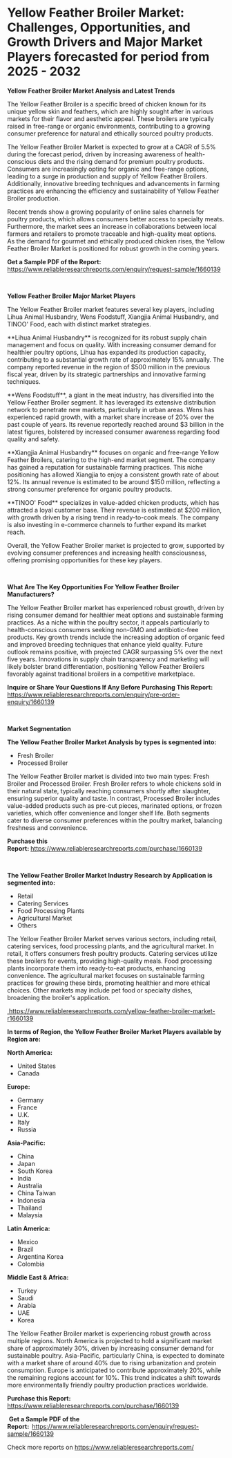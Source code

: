 <p><h1>Yellow Feather Broiler Market: Challenges, Opportunities, and Growth Drivers and Major Market Players forecasted for period from 2025 - 2032</h1></p><p><strong>Yellow Feather Broiler Market Analysis and Latest Trends</strong></p>
<p><p>The Yellow Feather Broiler is a specific breed of chicken known for its unique yellow skin and feathers, which are highly sought after in various markets for their flavor and aesthetic appeal. These broilers are typically raised in free-range or organic environments, contributing to a growing consumer preference for natural and ethically sourced poultry products. </p><p>The Yellow Feather Broiler Market is expected to grow at a CAGR of 5.5% during the forecast period, driven by increasing awareness of health-conscious diets and the rising demand for premium poultry products. Consumers are increasingly opting for organic and free-range options, leading to a surge in production and supply of Yellow Feather Broilers. Additionally, innovative breeding techniques and advancements in farming practices are enhancing the efficiency and sustainability of Yellow Feather Broiler production. </p><p>Recent trends show a growing popularity of online sales channels for poultry products, which allows consumers better access to specialty meats. Furthermore, the market sees an increase in collaborations between local farmers and retailers to promote traceable and high-quality meat options. As the demand for gourmet and ethically produced chicken rises, the Yellow Feather Broiler Market is positioned for robust growth in the coming years.</p></p>
<p><strong>Get a Sample PDF of the Report:&nbsp;</strong> <a href="https://www.reliableresearchreports.com/enquiry/request-sample/1660139?utm_campaign=3020&utm_medium=2&utm_source=Github&utm_content=ia&utm_term=29032025&utm_id=yellow-feather-broiler">https://www.reliableresearchreports.com/enquiry/request-sample/1660139</a></p>
<p>&nbsp;</p>
<p><strong>Yellow Feather Broiler Major Market Players</strong></p>
<p><p>The Yellow Feather Broiler market features several key players, including Lihua Animal Husbandry, Wens Foodstuff, Xiangjia Animal Husbandry, and TINOO' Food, each with distinct market strategies.</p><p>**Lihua Animal Husbandry** is recognized for its robust supply chain management and focus on quality. With increasing consumer demand for healthier poultry options, Lihua has expanded its production capacity, contributing to a substantial growth rate of approximately 15% annually. The company reported revenue in the region of $500 million in the previous fiscal year, driven by its strategic partnerships and innovative farming techniques.</p><p>**Wens Foodstuff**, a giant in the meat industry, has diversified into the Yellow Feather Broiler segment. It has leveraged its extensive distribution network to penetrate new markets, particularly in urban areas. Wens has experienced rapid growth, with a market share increase of 20% over the past couple of years. Its revenue reportedly reached around $3 billion in the latest figures, bolstered by increased consumer awareness regarding food quality and safety.</p><p>**Xiangjia Animal Husbandry** focuses on organic and free-range Yellow Feather Broilers, catering to the high-end market segment. The company has gained a reputation for sustainable farming practices. This niche positioning has allowed Xiangjia to enjoy a consistent growth rate of about 12%. Its annual revenue is estimated to be around $150 million, reflecting a strong consumer preference for organic poultry products.</p><p>**TINOO' Food** specializes in value-added chicken products, which has attracted a loyal customer base. Their revenue is estimated at $200 million, with growth driven by a rising trend in ready-to-cook meals. The company is also investing in e-commerce channels to further expand its market reach.</p><p>Overall, the Yellow Feather Broiler market is projected to grow, supported by evolving consumer preferences and increasing health consciousness, offering promising opportunities for these key players.</p></p>
<p>&nbsp;</p>
<p><strong>What Are The Key Opportunities For Yellow Feather Broiler Manufacturers?</strong></p>
<p><p>The Yellow Feather Broiler market has experienced robust growth, driven by rising consumer demand for healthier meat options and sustainable farming practices. As a niche within the poultry sector, it appeals particularly to health-conscious consumers seeking non-GMO and antibiotic-free products. Key growth trends include the increasing adoption of organic feed and improved breeding techniques that enhance yield quality. Future outlook remains positive, with projected CAGR surpassing 5% over the next five years. Innovations in supply chain transparency and marketing will likely bolster brand differentiation, positioning Yellow Feather Broilers favorably against traditional broilers in a competitive marketplace.</p></p>
<p><strong>Inquire or Share Your Questions If Any Before Purchasing This Report:</strong> <a href="https://www.reliableresearchreports.com/enquiry/pre-order-enquiry/1660139?utm_campaign=3020&utm_medium=2&utm_source=Github&utm_content=ia&utm_term=29032025&utm_id=yellow-feather-broiler">https://www.reliableresearchreports.com/enquiry/pre-order-enquiry/1660139</a></p>
<p>&nbsp;</p>
<p><strong>Market Segmentation</strong></p>
<p><strong>The Yellow Feather Broiler Market Analysis by types is segmented into:</strong></p>
<p><ul><li>Fresh Broiler</li><li>Processed Broiler</li></ul></p>
<p><p>The Yellow Feather Broiler market is divided into two main types: Fresh Broiler and Processed Broiler. Fresh Broiler refers to whole chickens sold in their natural state, typically reaching consumers shortly after slaughter, ensuring superior quality and taste. In contrast, Processed Broiler includes value-added products such as pre-cut pieces, marinated options, or frozen varieties, which offer convenience and longer shelf life. Both segments cater to diverse consumer preferences within the poultry market, balancing freshness and convenience.</p></p>
<p><strong>Purchase this Report:&nbsp;</strong><a href="https://www.reliableresearchreports.com/purchase/1660139?utm_campaign=3020&utm_medium=2&utm_source=Github&utm_content=ia&utm_term=29032025&utm_id=yellow-feather-broiler">https://www.reliableresearchreports.com/purchase/1660139</a></p>
<p>&nbsp;</p>
<p><strong>The Yellow Feather Broiler Market Industry Research by Application is segmented into:</strong></p>
<p><ul><li>Retail</li><li>Catering Services</li><li>Food Processing Plants</li><li>Agricultural Market</li><li>Others</li></ul></p>
<p><p>The Yellow Feather Broiler Market serves various sectors, including retail, catering services, food processing plants, and the agricultural market. In retail, it offers consumers fresh poultry products. Catering services utilize these broilers for events, providing high-quality meals. Food processing plants incorporate them into ready-to-eat products, enhancing convenience. The agricultural market focuses on sustainable farming practices for growing these birds, promoting healthier and more ethical choices. Other markets may include pet food or specialty dishes, broadening the broiler's application.</p></p>
<p><a href="https://www.reliableresearchreports.com/yellow-feather-broiler-market-r1660139?utm_campaign=3020&utm_medium=2&utm_source=Github&utm_content=ia&utm_term=29032025&utm_id=yellow-feather-broiler">&nbsp;https://www.reliableresearchreports.com/yellow-feather-broiler-market-r1660139</a></p>
<p><strong>In terms of Region, the Yellow Feather Broiler Market Players available by Region are:</strong></p>
<p>
    <p> <strong> North America: </strong>
        <ul>
            <li>United States</li>
            <li>Canada</li>
        </ul>
        </p> 
    <p> <strong> Europe: </strong>
        <ul>
            <li>Germany</li>
            <li>France</li>
            <li>U.K.</li>
            <li>Italy</li>
            <li>Russia</li>
        </ul>
        </p> 
    <p> <strong> Asia-Pacific: </strong>
        <ul>
            <li>China</li>
            <li>Japan</li>
            <li>South Korea</li>
            <li>India</li>
            <li>Australia</li>
            <li>China Taiwan</li>
            <li>Indonesia</li>
            <li>Thailand</li>
            <li>Malaysia</li>
        </ul>
        </p> 
    <p> <strong> Latin America: </strong>
        <ul>
            <li>Mexico</li>
            <li>Brazil</li>
            <li>Argentina Korea</li>
            <li>Colombia</li>
        </ul>
        </p> 
    <p> <strong> Middle East & Africa: </strong>
        <ul>
            <li>Turkey</li>
            <li>Saudi</li>
            <li>Arabia</li>
            <li>UAE</li>
            <li>Korea</li>
        </ul>
    </p>
    </p>
<p><p>The Yellow Feather Broiler market is experiencing robust growth across multiple regions. North America is projected to hold a significant market share of approximately 30%, driven by increasing consumer demand for sustainable poultry. Asia-Pacific, particularly China, is expected to dominate with a market share of around 40% due to rising urbanization and protein consumption. Europe is anticipated to contribute approximately 20%, while the remaining regions account for 10%. This trend indicates a shift towards more environmentally friendly poultry production practices worldwide.</p></p>
<p><strong>Purchase this Report: </strong><a href="https://www.reliableresearchreports.com/purchase/1660139?utm_campaign=3020&utm_medium=2&utm_source=Github&utm_content=ia&utm_term=29032025&utm_id=yellow-feather-broiler">https://www.reliableresearchreports.com/purchase/1660139</a></p>
<p>&nbsp;<strong>Get a Sample PDF of the Report:&nbsp;&nbsp;</strong><a href="https://www.reliableresearchreports.com/enquiry/request-sample/1660139?utm_campaign=3020&utm_medium=2&utm_source=Github&utm_content=ia&utm_term=29032025&utm_id=yellow-feather-broiler">https://www.reliableresearchreports.com/enquiry/request-sample/1660139</a></p>
<p><strong></strong></p>
<p>Check more reports on <a href="https://www.reliableresearchreports.com/?utm_campaign=3020&utm_medium=2&utm_source=Github&utm_content=ia&utm_term=29032025&utm_id=yellow-feather-broiler">https://www.reliableresearchreports.com/</a></p>